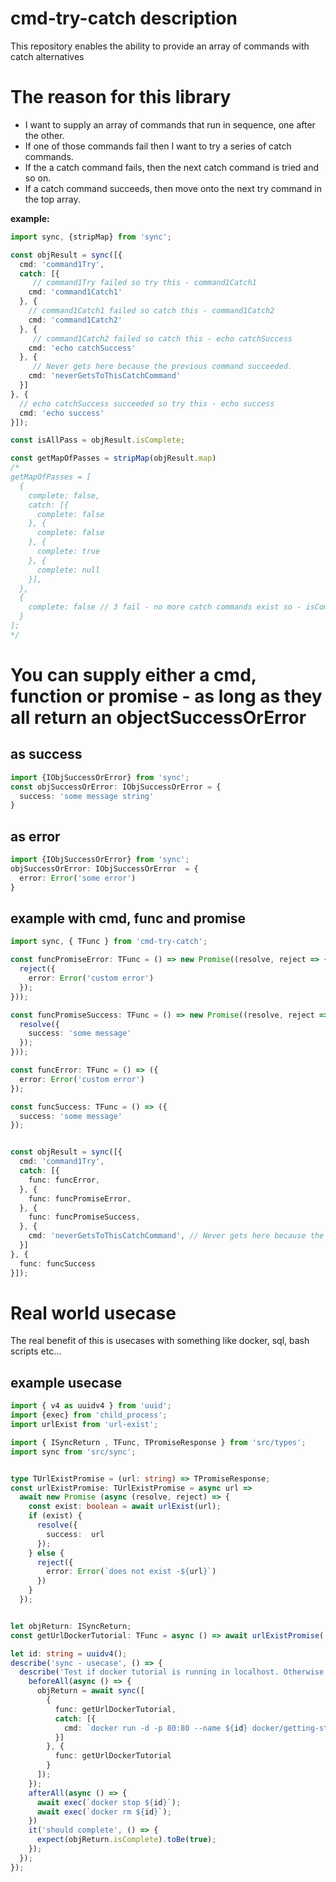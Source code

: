# cmd-try-catch description
This repository enables the ability to provide an array of commands with catch alternatives

# The reason for this library
- I want to supply an array of commands that run in sequence, one after the other. 
- If one of those commands fail then I want to try a series of catch commands.
- If the a catch command fails, then the next catch command is tried and so on.
- If a catch command succeeds, then move onto the next try command in the top array.

**example:**
```typescript
import sync, {stripMap} from 'sync';

const objResult = sync([{
  cmd: 'command1Try',
  catch: [{
     // command1Try failed so try this - command1Catch1 
    cmd: 'command1Catch1'
  }, {
    // command1Catch1 failed so catch this - command1Catch2 
    cmd: 'command1Catch2'
  }, {
     // command1Catch2 failed so catch this - echo catchSuccess
    cmd: 'echo catchSuccess'
  }, {
     // Never gets here because the previous command succeeded.
    cmd: 'neverGetsToThisCatchCommand'
  }]
}, {
  // echo catchSuccess succeeded so try this - echo success
  cmd: 'echo success'
}]);

const isAllPass = objResult.isComplete;

const getMapOfPasses = stripMap(objResult.map) 
/*
getMapOfPasses = [
  {
    complete: false, 
    catch: [{
      complete: false 
    }, {
      complete: false 
    }, {
      complete: true
    }, {
      complete: null
    }],
  },
  {
    complete: false // 3 fail - no more catch commands exist so - isComplete === false
  }
];
*/
```

# You can supply either a cmd, function or promise - as long as they all return an objectSuccessOrError
## as success
```typescript
import {IObjSuccessOrError} from 'sync';
const objSuccessOrError: IObjSuccessOrError = {
  success: 'some message string'
}
```
## as error
```typescript
import {IObjSuccessOrError} from 'sync';
objSuccessOrError: IObjSuccessOrError  = {
  error: Error('some error')
}
```

## example with cmd, func and promise
```typescript
import sync, { TFunc } from 'cmd-try-catch';

const funcPromiseError: TFunc = () => new Promise((resolve, reject => {
  reject({
    error: Error('custom error')
  });
}));

const funcPromiseSuccess: TFunc = () => new Promise((resolve, reject => {
  resolve({
    success: 'some message'
  });
}));

const funcError: TFunc = () => ({
  error: Error('custom error')
});

const funcSuccess: TFunc = () => ({
  success: 'some message'
});


const objResult = sync([{
  cmd: 'command1Try',
  catch: [{
    func: funcError,
  }, {
    func: funcPromiseError, 
  }, {
    func: funcPromiseSuccess,
  }, {
    cmd: 'neverGetsToThisCatchCommand', // Never gets here because the previous command succeeded.
  }]
}, {
  func: funcSuccess
}]);
```
# Real world usecase
The real benefit of this is usecases with something like docker, sql, bash scripts etc...

## example usecase
```typescript
import { v4 as uuidv4 } from 'uuid';
import {exec} from 'child_process';
import urlExist from 'url-exist';

import { ISyncReturn , TFunc, TPromiseResponse } from 'src/types';
import sync from 'src/sync';


type TUrlExistPromise = (url: string) => TPromiseResponse;
const urlExistPromise: TUrlExistPromise = async url =>
  await new Promise (async (resolve, reject) => {
    const exist: boolean = await urlExist(url);
    if (exist) {
      resolve({
        success:  url
      });
    } else {
      reject({
        error: Error(`does not exist -${url}`)
      })
    }
  });


let objReturn: ISyncReturn;
const getUrlDockerTutorial: TFunc = async () => await urlExistPromise('http://localhost/tutorial');

let id: string = uuidv4();
describe('sync - usecase', () => {
  describe('Test if docker tutorial is running in localhost. Otherwise catch and run docker getting started, then retest', () => {
    beforeAll(async () => {
      objReturn = await sync([
        {
          func: getUrlDockerTutorial,
          catch: [{
            cmd: `docker run -d -p 80:80 --name ${id} docker/getting-started`
          }]
        }, {
          func: getUrlDockerTutorial
        }
      ]);
    });
    afterAll(async () => {
      await exec(`docker stop ${id}`);
      await exec(`docker rm ${id}`);
    })
    it('should complete', () => {
      expect(objReturn.isComplete).toBe(true);
    });
  });
});
```
